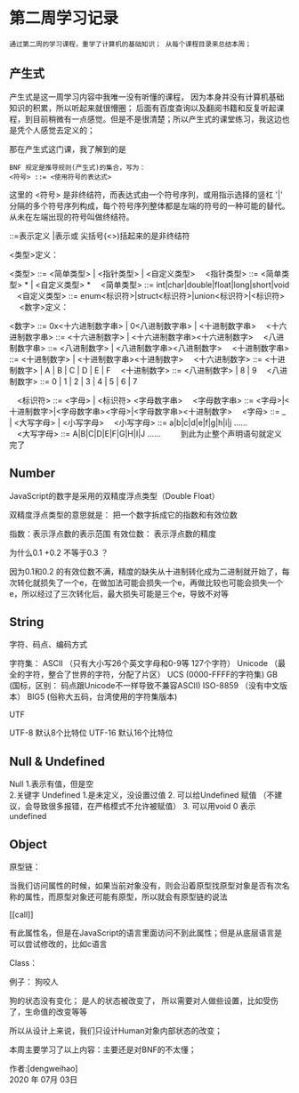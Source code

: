 # 第二周学习记录

    通过第二周的学习课程，重学了计算机的基础知识； 从每个课程目录来总结本周；

## 产生式
 
  产生式是这一周学习内容中我唯一没有听懂的课程， 因为本身并没有计算机基础知识的积累，所以听起来就很懵圈； 后面有百度查询以及翻阅书籍和反复听起课程，到目前稍微有一点感觉。但是不是很清楚；所以产生式的课堂练习，我这边也是凭个人感觉去定义的；

  那在产生式这门课，我了解到的是

    BNF 规定是推导规则(产生式)的集合，写为：
    <符号> ::= <使用符号的表达式>

  这里的 <符号> 是非终结符，而表达式由一个符号序列，或用指示选择的竖杠 '|' 分隔的多个符号序列构成，每个符号序列整体都是左端的符号的一种可能的替代。从未在左端出现的符号叫做终结符。

  ::=表示定义     |表示或    尖括号(<>)括起来的是非终结符 

  <类型>定义：

  <类型> ::= <简单类型> | <指针类型> | <自定义类型> 
　<指针类型> ::= <简单类型> * | <自定义类型> * 
　<简单类型> ::= int|char|double|float|long|short|void 
　<自定义类型> ::= enum<标识符>|struct<标识符>|union<标识符>|<标识符> 
　
  <数字>定义：

  <数字> ::= 0x<十六进制数字串> | 0<八进制数字串> | <十进制数字串> 
　<十六进制数字串> ::= <十六进制数字> | <十六进制数字串><十六进制数字> 
　<八进制数字串> ::= <八进制数字> | <八进制数字串><八进制数字> 
　<十进制数字串> ::= <十进制数字> | <十进制数字串><十进制数字> 
　<十六进制数字> ::= <十进制数字> | A | B | C | D | E | F 
　<十进制数字> ::= <八进制数字> | 8 | 9 
　<八进制数字> ::= 0 | 1 | 2 | 3 | 4 | 5 | 6 | 7 

　<标识符> ::= <字母> | <标识符> <字母数字串> 
　<字母数字串> ::= <字母>|<十进制数字>|<字母数字串><字母>|<字母数字串><十进制数字> 
　<字母> ::= _ | <大写字母> | <小写字母> 
　<小写字母> ::= a|b|c|d|e|f|g|h|i|j ……  
　<大写字母> ::= A|B|C|D|E|F|G|H|I|J …… 
　　
到此为止整个声明语句就定义完了


 ## Number

 JavaScript的数字是采用的双精度浮点类型（Double Float）

 双精度浮点类型的意思就是：
 把一个数字拆成它的指数和有效位数

 指数：表示浮点数的表示范围
 有效位数： 表示浮点数的精度

 为什么0.1 +0.2 不等于0.3 ？

 因为0.1和0.2 的有效位数不满，精度的缺失从十进制转化成为二进制就开始了，每次转化就损失了一个e，在做加法可能会损失一个e，再做比较也可能会损失一个e，所以经过了三次转化后，最大损失可能是三个e，导致不对等
 
 
 ## String

 字符、码点、编码方式

字符集：
 ASCII （只有大小写26个英文字母和0-9等 127个字符）
 Unicode （最全的字符，整合了世界的字符，分配了片区）
 UCS   (0000-FFFF的字符集)
 GB    (国标，区别： 码点跟Unicode不一样导致不兼容ASCII)
 ISO-8859 （没有中文版本）
 BIG5 (俗称大五码，台湾使用的字符集版本)

 UTF

 UTF-8 默认8个比特位
 UTF-16 默认16个比特位
 

 ## Null & Undefined

 Null 
 1.表示有值，但是空   
 2.关键字
 Undefined 
 1.是未定义，没设置过值
 2. 可以给Undefined 赋值 （不建议，会导致很多报错，在严格模式不允许被赋值）
 3. 可以用void 0 表示undefined



## Object

原型链：

当我们访问属性的时候，如果当前对象没有，则会沿着原型找原型对象是否有次名称的属性，而原型对象还可能有原型，所以就会有原型链的说法

[[call]]

有此属性名，但是在JavaScript的语言里面访问不到此属性；但是从底层语言是可以尝试修改的，比如c语言

Class：

例子： 狗咬人

狗的状态没有变化； 是人的状态被改变了， 所以需要对人做些设置，比如受伤了，生命值的改变等等

所以从设计上来说，我们只设计Human对象内部状态的改变；


本周主要学习了以上内容：主要还是对BNF的不太懂；


作者:[dengweihao]     
2020 年 07月 03日    